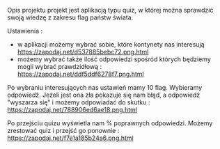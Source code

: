 Opis projektu 
projekt jest aplikacją typu quiz, w której można sprawdzić swoją wiedzę z zakresu flag państw świata. 

Ustawienia : 
- w aplikacji możemy wybrać sobie, które kontynety nas interesują 
https://zapodaj.net/d537885bebc72.png.html
- możemy wybrać także ilość odpowiedzi spośród których będziemy mogli wybrać prawdzidłową : 
https://zapodaj.net/ddf5ddf6278f7.png.html

Po wybraniu interesujących nas ustawień mamy 10 flag. Wybieramy odpowiedź. Jeżeli jest ona zła pokazuje się nam błąd, a odpowiedź "wyszarza się" i możemy odpowiadać do skutku : 
https://zapodaj.net/788906ed6ae18.png.html

Po przejściu quizu wyświetla nam % poprawnych odpowiedzi. Możemy zrestować quiz i przejść go ponownie : 
https://zapodaj.net/f7e1a185b24a6.png.html

